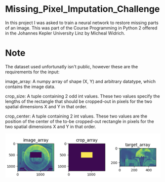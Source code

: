 # Missing_Pixel_Imputation_Challenge
In this project I was asked to train a neural network to restore missing parts of an image. This was part of the Course Programming in Python 2 offered in the Johannes Kepler University Linz by Micheal Widrich.

# Note
The dataset used unfortunatly isn't public, however these are the requirements for the input:

image_array: A numpy array of shape (X, Y) and arbitrary datatype, which contains the image data.

crop_size: A tuple containing 2 odd int values. These two values specify the lengths of the rectangle that should be cropped-out in pixels for the two spatial dimensions X and Y in that order.

crop_center: A tuple containing 2 int values. These two values are the position of the center of the to-be cropped-out rectangle in pixels for the two spatial dimensions X and Y in that order.

![alt text](https://github.com/fathyshalaby/Missing_Pixel_Imputation_Challenge/blob/main/Screenshot%202020-10-15%20at%2015.43.12.png?raw=true)
